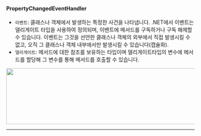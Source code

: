 #### PropertyChangedEventHandler 

- `이벤트`: 클래스나 객체에서 발생하는 특정한 사건을 나타냅니다. .NET에서 이벤트는 델리게이트 타입을 사용하여 정의되며, 이벤트에 메서드를 구독하거나 구독 해제할 수 있습니다. 
          이벤트는 그것을 선언한 클래스나 객체의 외부에서 직접 발생시킬 수 없고, 오직 그 클래스나 객체 내부에서만 발생시킬 수 있습니다(캡슐화).
- `델리게이트`: 메서드에 대한 참조를 보유하는 타입이며 델리게이트타입의 변수에 메서드를 할당해 그 변수를 통해 메서드를 호출할 수 있습니다.

<img src="https://github.com/jay6366/DevNote/assets/89118231/2c838cb0-fe4d-49ad-a023-ad0ebd25b03f" width="900" Height="150"/>

***


